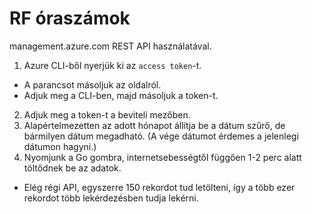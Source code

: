 # RF óraszámok

management.azure.com REST API használatával.

1. Azure CLI-ből nyerjük ki az `access token`-t.
- A parancsot másoljuk az oldalról.
- Adjuk meg a CLI-ben, majd másoljuk a token-t.
2. Adjuk meg a token-t a beviteli mezőben.
3. Alapértelmezetten az adott hónapot állítja be a dátum szűrő, de bármilyen dátum megadható. (A vége dátumot érdemes a jelenlegi dátumon hagyni.)
4. Nyomjunk a Go gombra, internetsebességtől függően 1-2 perc alatt töltődnek be az adatok.
- Elég régi API, egyszerre 150 rekordot tud letölteni, így a több ezer rekordot több lekérdezésben tudja lekérni.
